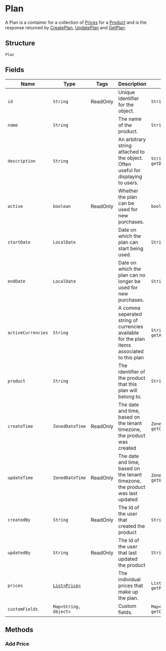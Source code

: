 
# Plan

A Plan is a container for a collection of [Prices](/doc/models/price.md) for a [Product](/doc/models/product.md) and is the response returned by [CreatePlan](/doc/plan-api.md#create-plan), [UpdatePlan](/doc/plan-api.md#update-plan) and [GetPlan](/doc/plan-api.md#get-plan).

## Structure

`Plan`

## Fields

| Name | Type | Tags | Description | Getter |
|  --- | --- | --- | --- | --- |
| `id` | `String` | ReadOnly | Unique identifier for the object. | `String getId()` |
| `name` | `String` |  | The name of the product. | `String getName()` |
| `description` | `String` |  | An arbitrary string attached to the object. Often useful for displaying to users. | `String getDescription()` |
| `active` | `boolean` | ReadOnly | Whether the plan can be used for new purchases. | `boolean isActive()` |
| `startDate` | `LocalDate` |  | Date on which the plan can start being used. | `String getStartDate()` |
| `endDate` | `LocalDate` |  | Date on which the plan can no longer be used for new purchases. | `String getEndDate()` |
| `activeCurrencies` | `String` |  | A comma seperated string of currencies available for the plan items associated to this plan | `String getActiveCurrencies()` |
| `product` | `String` |  | The identifier of the product that this plan will belong to. | `String getProduct()` |
| `createTime` | `ZonedDateTime` | ReadOnly | The date and time, based on the tenant timezone, the product was created | `ZonedDateTime getCreateTime()` |
| `updateTime` | `ZonedDateTime` | ReadOnly | The date and time, based on the tenant timezone, the product was last updated | `ZonedDateTime getUpdateTime()` |
| `createdBy` | `String` | ReadOnly | The Id of the user that created the product | `String getCreatedBy()` |
| `updatedBy` | `String` | ReadOnly | The Id of the user that last updated the product | `String getUpdatedBy()` |
| `prices` | [`List<Price>`](/doc/models/price.md) |  | The individual prices that make up the plan. | `List<Price> getPrices()` |
| `customFields` | `Map<String, Object>` |  | Custom fields. | `Map<String, Object> getCustomFields()`|

## Methods

### Add Price
